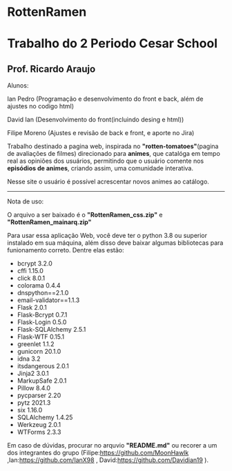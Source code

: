 # RottenRamen
Trabalho do 2 Periodo Cesar School
===================================

Prof. Ricardo Araujo
-----------------------------------


Alunos:

Ian Pedro (Programação e desenvolvimento do front e back, além de ajustes no codigo html)

David Ian (Desenvolvimento do front(incluindo desing e html))

Filipe Moreno (Ajustes e revisão de back e front, e aporte no Jira)

Trabalho destinado a pagina web, inspirada no **"rotten-tomatoes"**(pagina de avaliações de filmes) direcionado para **animes**, que catalóga em tempo real as opiniões dos usuários, permitindo que o usuário comente nos **episódios de animes**, criando assim, uma comunidade interativa.

Nesse site o usuário é possível acrescentar novos animes ao catálogo.

-----------------------------------

Nota de uso:

O arquivo a ser baixado é o **"RottenRamen_css.zip"** e **"RottenRamen_mainarq.zip"**

Para usar essa aplicação Web, você deve ter o python 3.8 ou superior instalado em sua máquina, além disso deve baixar algumas bibliotecas para funionamento correto.
Dentre elas estão:

- bcrypt 3.2.0
- cffi 1.15.0
- click 8.0.1
- colorama 0.4.4
- dnspython==2.1.0
- email-validator==1.1.3
- Flask 2.0.1
- Flask-Bcrypt 0.7.1
- Flask-Login 0.5.0
- Flask-SQLAlchemy 2.5.1
- Flask-WTF 0.15.1
- greenlet 1.1.2
- gunicorn 20.1.0
- idna 3.2
- itsdangerous 2.0.1
- Jinja2 3.0.1
- MarkupSafe 2.0.1
- Pillow 8.4.0
- pycparser 2.20
- pytz 2021.3
- six 1.16.0
- SQLAlchemy 1.4.25
- Werkzeug 2.0.1
- WTForms 2.3.3



Em caso de dúvidas, procurar no arquvio **"README.md"** ou recorer a um dos integrantes do grupo (Filipe:https://github.com/MoonHawlk ,Ian:https://github.com/IanX98 , David:https://github.com/Davidian19 ).

